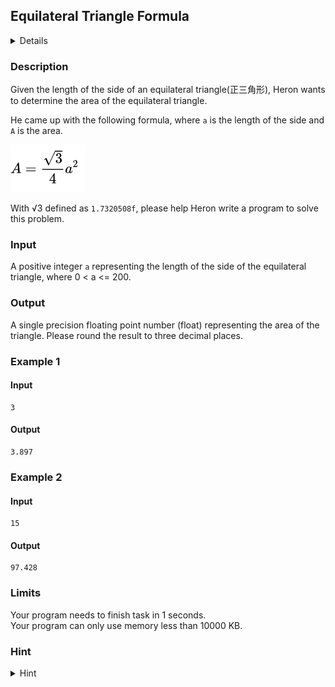 ## Equilateral Triangle Formula
<details>
<summary>Details</summary>

Level: Medium  
Tags: Format I/O  
Problem ID: [6kQ3LFov9alQ](https://ckj.imslab.org/#/problems/6kQ3LFov9alQ)  
</details>

### Description
Given the length of the side of an equilateral triangle(正三角形), Heron wants to determine the area of the equilateral triangle.

He came up with the following formula, where `a` is the length of the side and `A` is the area.

![](img/45d623c348c56d5a83513a788ea5e9f8)



With √3 defined as `1.7320508f`, please help Heron write a program to solve this problem.


### Input
A positive integer `a` representing the length of the side of the equilateral triangle, where 0 < a <= 200.
### Output
A single precision floating point number (float) representing the area of the triangle. Please round the result to three decimal places.

### Example 1
#### Input
```
3
```
#### Output
```
3.897
```

### Example 2
#### Input
```
15
```
#### Output
```
97.428
```

### Limits
Your program needs to finish task in 1 seconds.  
Your program can only use memory less than 10000 KB.  

### Hint
<details>
<summary>Hint</summary>
You can use macro to define the constant value of √3. Or if you are an expert, feel free to just use the math.h library, and make sure you are using the function returning float type :) 
</details>
